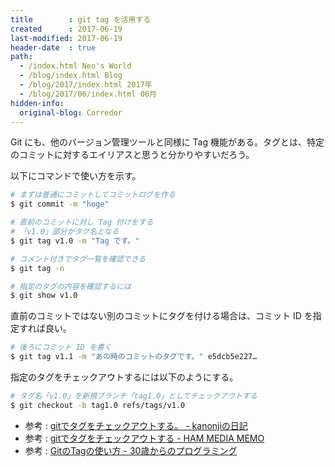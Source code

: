 ```yaml
---
title        : git tag を活用する
created      : 2017-06-19
last-modified: 2017-06-19
header-date  : true
path:
  - /index.html Neo's World
  - /blog/index.html Blog
  - /blog/2017/index.html 2017年
  - /blog/2017/06/index.html 06月
hidden-info:
  original-blog: Corredor
---
```


Git にも、他のバージョン管理ツールと同様に Tag 機能がある。タグとは、特定のコミットに対するエイリアスと思うと分かりやすいだろう。

以下にコマンドで使い方を示す。

```bash
# まずは普通にコミットしてコミットログを作る
$ git commit -m "hoge"

# 直前のコミットに対し Tag 付けをする
# 「v1.0」部分がタグ名となる
$ git tag v1.0 -m "Tag です。"

# コメント付きでタグ一覧を確認できる
$ git tag -n

# 指定のタグの内容を確認するには
$ git show v1.0
```

直前のコミットではない別のコミットにタグを付ける場合は、コミット ID を指定すれば良い。

```bash
# 後ろにコミット ID を書く
$ git tag v1.1 -m "あの時のコミットのタグです。" e5dcb5e227…
```

指定のタグをチェックアウトするには以下のようにする。

```bash
# タグ名「v1.0」を新規ブランチ「tag1.0」としてチェックアウトする
$ git checkout -b tag1.0 refs/tags/v1.0
```

- 参考 : [gitでタグをチェックアウトする。 - kanonjiの日記](http://d.hatena.ne.jp/kanonji/20110304/1299211488)
- 参考 : [gitでタグをチェックアウトする - HAM MEDIA MEMO](https://h2ham.net/git-tag-checkout)
- 参考 : [GitのTagの使い方 - 30歳からのプログラミング](http://numb86-tech.hatenablog.com/entry/2017/03/26/123507)
